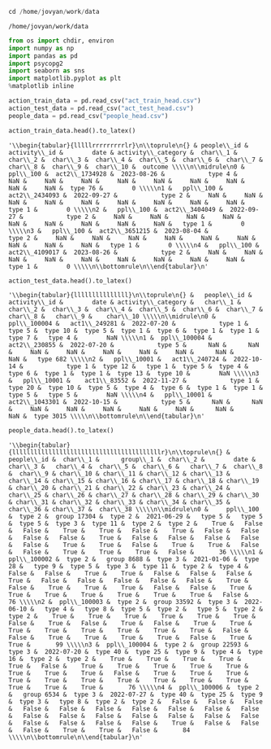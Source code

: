 

```python
cd /home/jovyan/work/data
```

    /home/jovyan/work/data



```python
from os import chdir, environ
import numpy as np
import pandas as pd
import psycopg2
import seaborn as sns
import matplotlib.pyplot as plt
%matplotlib inline
```


```python
action_train_data = pd.read_csv("act_train_head.csv")
action_test_data = pd.read_csv("act_test_head.csv")
people_data = pd.read_csv("people_head.csv")
```


```python
action_train_data.head().to_latex()
```




    '\\begin{tabular}{lllllrrrrrrrrrlr}\n\\toprule\n{} & people\\_id &   activity\\_id &        date & activity\\_category &  char\\_1 &  char\\_2 &  char\\_3 &  char\\_4 &  char\\_5 &  char\\_6 &  char\\_7 &  char\\_8 &  char\\_9 &  char\\_10 &  outcome \\\\\n\\midrule\n0 &   ppl\\_100 &  act2\\_1734928 &  2023-08-26 &            type 4 &     NaN &     NaN &     NaN &     NaN &     NaN &     NaN &     NaN &     NaN &     NaN &  type 76 &        0 \\\\\n1 &   ppl\\_100 &  act2\\_2434093 &  2022-09-27 &            type 2 &     NaN &     NaN &     NaN &     NaN &     NaN &     NaN &     NaN &     NaN &     NaN &   type 1 &        0 \\\\\n2 &   ppl\\_100 &  act2\\_3404049 &  2022-09-27 &            type 2 &     NaN &     NaN &     NaN &     NaN &     NaN &     NaN &     NaN &     NaN &     NaN &   type 1 &        0 \\\\\n3 &   ppl\\_100 &  act2\\_3651215 &  2023-08-04 &            type 2 &     NaN &     NaN &     NaN &     NaN &     NaN &     NaN &     NaN &     NaN &     NaN &   type 1 &        0 \\\\\n4 &   ppl\\_100 &  act2\\_4109017 &  2023-08-26 &            type 2 &     NaN &     NaN &     NaN &     NaN &     NaN &     NaN &     NaN &     NaN &     NaN &   type 1 &        0 \\\\\n\\bottomrule\n\\end{tabular}\n'




```python
action_test_data.head().to_latex()
```




    '\\begin{tabular}{lllllllllllllll}\n\\toprule\n{} &   people\\_id &   activity\\_id &        date & activity\\_category &   char\\_1 &   char\\_2 &  char\\_3 &  char\\_4 &  char\\_5 &  char\\_6 &  char\\_7 &   char\\_8 &   char\\_9 &    char\\_10 \\\\\n\\midrule\n0 &  ppl\\_100004 &   act1\\_249281 &  2022-07-20 &            type 1 &   type 5 &  type 10 &  type 5 &  type 1 &  type 6 &  type 1 &  type 1 &   type 7 &   type 4 &        NaN \\\\\n1 &  ppl\\_100004 &   act2\\_230855 &  2022-07-20 &            type 5 &      NaN &      NaN &     NaN &     NaN &     NaN &     NaN &     NaN &      NaN &      NaN &   type 682 \\\\\n2 &   ppl\\_10001 &   act1\\_240724 &  2022-10-14 &            type 1 &  type 12 &   type 1 &  type 5 &  type 4 &  type 6 &  type 1 &  type 1 &  type 13 &  type 10 &        NaN \\\\\n3 &   ppl\\_10001 &    act1\\_83552 &  2022-11-27 &            type 1 &  type 20 &  type 10 &  type 5 &  type 4 &  type 6 &  type 1 &  type 1 &   type 5 &   type 5 &        NaN \\\\\n4 &   ppl\\_10001 &  act2\\_1043301 &  2022-10-15 &            type 5 &      NaN &      NaN &     NaN &     NaN &     NaN &     NaN &     NaN &      NaN &      NaN &  type 3015 \\\\\n\\bottomrule\n\\end{tabular}\n'




```python
people_data.head().to_latex()
```




    '\\begin{tabular}{lllllllllllllllllllllllllllllllllllllllllr}\n\\toprule\n{} &   people\\_id &  char\\_1 &      group\\_1 &  char\\_2 &        date &   char\\_3 &   char\\_4 &  char\\_5 &  char\\_6 &   char\\_7 &  char\\_8 &  char\\_9 & char\\_10 & char\\_11 & char\\_12 & char\\_13 & char\\_14 & char\\_15 & char\\_16 & char\\_17 & char\\_18 & char\\_19 & char\\_20 & char\\_21 & char\\_22 & char\\_23 & char\\_24 & char\\_25 & char\\_26 & char\\_27 & char\\_28 & char\\_29 & char\\_30 & char\\_31 & char\\_32 & char\\_33 & char\\_34 & char\\_35 & char\\_36 & char\\_37 &  char\\_38 \\\\\n\\midrule\n0 &     ppl\\_100 &  type 2 &  group 17304 &  type 2 &  2021-06-29 &   type 5 &   type 5 &  type 5 &  type 3 &  type 11 &  type 2 &  type 2 &    True &   False &   False &    True &    True &   False &    True &   False &   False &   False &   False &    True &   False &   False &   False &   False &   False &    True &    True &   False &    True &    True &   False &   False &    True &    True &    True &   False &       36 \\\\\n1 &  ppl\\_100002 &  type 2 &   group 8688 &  type 3 &  2021-01-06 &  type 28 &   type 9 &  type 5 &  type 3 &  type 11 &  type 2 &  type 4 &   False &   False &    True &    True &   False &   False &   False &    True &   False &   False &   False &   False &   False &    True &   False &    True &    True &    True &   False &   False &    True &    True &    True &    True &    True &    True &    True &   False &       76 \\\\\n2 &  ppl\\_100003 &  type 2 &  group 33592 &  type 3 &  2022-06-10 &   type 4 &   type 8 &  type 5 &  type 2 &   type 5 &  type 2 &  type 2 &    True &    True &    True &    True &    True &    True &   False &    True &   False &    True &   False &    True &    True &    True &    True &    True &    True &    True &    True &   False &   False &    True &    True &    True &    True &   False &    True &    True &       99 \\\\\n3 &  ppl\\_100004 &  type 2 &  group 22593 &  type 3 &  2022-07-20 &  type 40 &  type 25 &  type 9 &  type 4 &  type 16 &  type 2 &  type 2 &    True &    True &    True &    True &    True &   False &    True &    True &    True &    True &    True &    True &    True &    True &   False &    True &    True &    True &    True &    True &    True &    True &    True &    True &    True &    True &    True &    True &       76 \\\\\n4 &  ppl\\_100006 &  type 2 &   group 6534 &  type 3 &  2022-07-27 &  type 40 &  type 25 &  type 9 &  type 3 &   type 8 &  type 2 &  type 2 &   False &   False &   False &   False &   False &   False &   False &   False &   False &   False &   False &   False &   False &   False &   False &   False &   False &   False &   False &   False &   False &    True &   False &   False &   False &    True &    True &   False &       84 \\\\\n\\bottomrule\n\\end{tabular}\n'




```python

```
